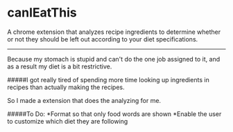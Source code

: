 # canIEatThis
A chrome extension that analyzes recipe ingredients to determine whether or not they should be left out according to your diet specifications.

---

Because my stomach is stupid and can't do the one job assigned to it, and as a result my diet is a bit restrictive.

#####I got really tired of spending more time looking up ingredients in recipes than actually making the recipes.

So I made a extension that does the analyzing for me.

#####To Do:
*Format so that only food words are shown
*Enable the user to customize which diet they are following
